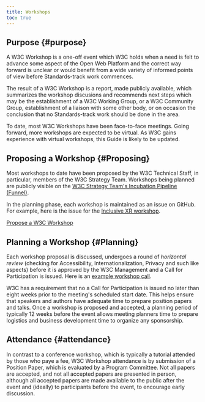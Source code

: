 ```yaml
---
title: Workshops
toc: true
---
```


## Purpose {#purpose}

A W3C Workshop is a one-off event which W3C holds when a need is felt to advance some aspect of the Open Web Platform and the correct way forward is unclear or would benefit from a wide variety of informed points of view before Standards-track work commences.

The result of a W3C Workshop is a report, made publicly available, which summarizes the workshop discusions and recommends next steps which may be the establishment of a W3C Working Group, or a W3C Community Group, establishment of a liaison with some other body, or on occasion the conclusion that no Standards-track work should be done in the area.

To date, most W3C Workshops have been face-to-face meetings. Going forward, more workshops are expected to be virtual. As W3C gains experience with virtual workshops, this Guide is likely to be updated.

## Proposing a Workshop {#Proposing}

Most workshops to date have been proposed by the W3C Technical Staff, in particular, members of the W3C Strategy Team. Workshops being planned are publicly visible on the [W3C Strategy Team's Incubation Pipeline (Funnel)](https://github.com/orgs/w3c/projects/97).

In the planning phase, each workshop is maintained as an issue on GitHub. For example, here is the issue for the [Inclusive XR workshop](https://github.com/w3c/strategy/issues/175).

[Propose a W3C Workshop](https://github.com/w3c/strategy/issues/new?assignees=&labels=Exploration%3A%20untriaged&template=00-Exploration.md&title=)

## Planning a Workshop {#Planning}

Each workshop proposal is discussed, undergoes a round of *horizontal review* (checking for Accessibility, Internationalization, Privacy and such like aspects) before it is approved by the W3C Management and a Call for Participation is issued. Here is an [example workshop call](https://www.w3.org/2019/08/inclusive-xr-workshop/).

W3C has a requirement that no a Call for Participation is issued no later than eight weeks prior to the meeting's scheduled start date. This helps ensure that speakers and authors have adequate time to prepare position papers and talks. Once a workshop is proposed and accepted, a planning period of typically 12 weeks before the event allows meeting planners time to prepare logistics and business development time to organize any sponsorship.

## Attendance {#attendance}

In contrast to a conference workshop, which is typically a tutorial attended by those who paye a fee, W3C Workshop attendance is by submission of a Position Paper, which is evaluated by a Program Committee. Not all papers are accepted, and not all accepted papers are presented in person, although all accepted papers are made available to the public after the event and (ideally) to participants before the event, to encourage early discussion.
